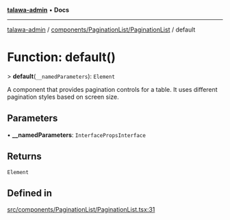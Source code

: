 [**talawa-admin**](../../../../README.md) • **Docs**

***

[talawa-admin](../../../../modules.md) / [components/PaginationList/PaginationList](../README.md) / default

# Function: default()

\> **default**(`__namedParameters`): `Element`

A component that provides pagination controls for a table.
It uses different pagination styles based on screen size.

## Parameters

• **\_\_namedParameters**: `InterfacePropsInterface`

## Returns

`Element`

## Defined in

[src/components/PaginationList/PaginationList.tsx:31](https://github.com/PalisadoesFoundation/talawa-admin/blob/4bef0939e3fab4672bfd3599312195b8557e01a3/src/components/PaginationList/PaginationList.tsx#L31)
